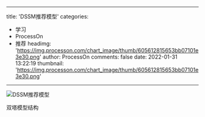 
---
title: 'DSSM推荐模型'
categories: 
 - 学习
 - ProcessOn
 - 推荐
headimg: 'https://img.processon.com/chart_image/thumb/605612815653bb07101e3e30.png'
author: ProcessOn
comments: false
date: 2022-01-31 13:22:19
thumbnail: 'https://img.processon.com/chart_image/thumb/605612815653bb07101e3e30.png'
---

<div>   
<img class="thumb" alt="DSSM推荐模型" src="https://img.processon.com/chart_image/thumb/605612815653bb07101e3e30.png" referrerpolicy="no-referrer">
<p>双塔模型结构</p>  
</div>
            